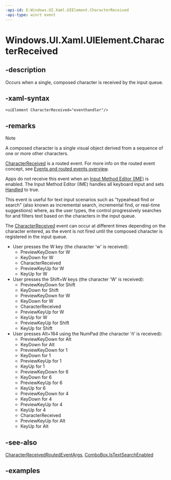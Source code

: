 ```yaml
---
-api-id: E:Windows.UI.Xaml.UIElement.CharacterReceived
-api-type: winrt event
---
```


<!-- Event syntax.
public event TypedEventHandler CharacterReceived<UIElement, CharacterReceivedRoutedEventArgs>
-->

# Windows.UI.Xaml.UIElement.CharacterReceived

## -description

Occurs when a single, composed character is received by the input queue.

## -xaml-syntax

```xaml
<uiElement CharacterReceived="eventhandler"/>
```

## -remarks

> [!NOTE]
> A composed character is a single visual object derived from a sequence of one or more other characters.

[CharacterReceived](uielement_characterreceived.md) is a routed event. For more info on the routed event concept, see [Events and routed events overview](http://msdn.microsoft.com/library/34c219e8-3efb-45bc-8bbd-6fd937698832).

Apps do not receive this event when an [Input Method Editor (IME)](https://msdn.microsoft.com/library/windows/apps/5fcc73e6-f499-47e6-8e81-0014ca4d241c) is enabled. The Input Method Editor (IME) handles all keyboard input and sets [Handled](../windows.ui.xaml.input/characterreceivedroutedeventargs_handled.md) to true.

This event is useful for text input scenarios such as "typeahead find or search" (also known as incremental search, incremental find, or real-time suggestions) where, as the user types, the control progressively searches for and filters text based on the characters in the input queue.

The [CharacterReceived](uielement_characterreceived.md) event can occur at different times depending on the character entered, as the event is not fired until the composed character is registered in the input queue.

- User presses the W key (the character 'w' is received):
  - PreviewKeyDown for W
  - KeyDown for W
  - CharacterReceived
  - PreviewKeyUp for W
  - KeyUp for W
- User presses the Shift+W keys (the character 'W' is received):
  - PreviewKeyDown for Shift
  - KeyDown for Shift
  - PreviewKeyDown for W
  - KeyDown for W
  - CharacterReceived
  - PreviewKeyUp for W
  - KeyUp for W
  - PreviewKeyUp for Shift
  - KeyUp for Shift
- User presses Alt+164 using the NumPad (the character ‘ñ’ is received):
  - PreviewKeyDown for Alt
  - KeyDown for Alt
  - PreviewKeyDown for 1
  - KeyDown for 1
  - PreviewKeyUp for 1
  - KeyUp for 1
  - PreviewKeyDown for 6
  - KeyDown for 6
  - PreviewKeyUp for 6
  - KeyUp for 6
  - PreviewKeyDown for 4
  - KeyDown for 4
  - PreviewKeyUp for 4
  - KeyUp for 4
  - CharacterReceived
  - PreviewKeyUp for Alt
  - KeyUp for Alt

## -see-also

[CharacterReceivedRoutedEventArgs](../windows.ui.xaml.input/characterreceivedroutedeventargs.md), [ComboBox.IsTextSearchEnabled](../windows.ui.xaml.controls/combobox_istextsearchenabled.md)

## -examples
